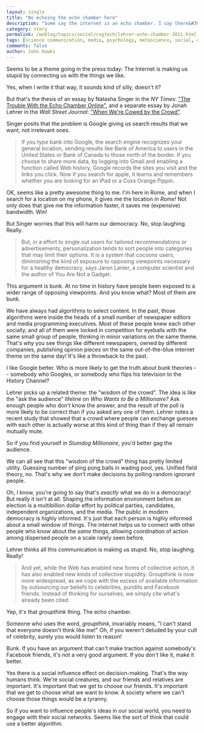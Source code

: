```yaml
---
layout: single 
title: "No echoing the echo chamber here" 
description: "Some say the internet is an echo chamber. I say there&#39;s an echo chamber of elite coastal internet critics." 
category: story
permalink: /weblog/topics/social/cogtech/lehrer-echo-chamber-2011.html
tags: [science communication, media, psychology, metascience, social, communication] 
comments: false 
author: John Hawks 
---
```


Seems to be a theme going in the press today: The Internet is making us stupid by connecting us with the things we like. 

Yes, when I write it that way, it sounds kind of silly, doesn't it? 

But that's the thesis of an essay by Natasha Singer in the <i>NY Times</i>: <a href="http://www.nytimes.com/2011/05/29/technology/29stream.html">"The Trouble With the Echo Chamber Online"</a>, and a separate essay by Jonah Lehrer in the <i>Wall Street Journal</i>: <a href="http://online.wsj.com/article/SB10001424052702304066504576341280447107102.html?mod=wsj_share_twitter">"When We're Cowed by the Crowd"</a>. 

Singer posits that the problem is Google giving us search results that we want, not irrelevant ones. 

<blockquote>If you type bank into Google, the search engine recognizes your general location, sending results like Bank of America to users in the United States or Bank of Canada to those north of the border. If you choose to share more data, by logging into Gmail and enabling a function called Web history, Google records the sites you visit and the links you click. Now if you search for apple, it learns and remembers whether you are looking for an iPad or a Coxs Orange Pippin.</blockquote>

OK, seems like a pretty awesome thing to me. I'm here in Rome, and when I search for a location on my phone, it gives me the location <i>in Rome!</i> Not only does that give me the information faster, it saves me (expensive) bandwidth. Win!

But Singer worries that this will harm our democracy. No, stop laughing. Really. 

<blockquote>But, in a effort to single out users for tailored recommendations or advertisements, personalization tends to sort people into categories that may limit their options. It is a system that cocoons users, diminishing the kind of exposure to opposing viewpoints necessary for a healthy democracy, says Jaron Lanier, a computer scientist and the author of You Are Not a Gadget.</blockquote>

This argument is bunk. At no time in history have people been exposed to a wider range of opposing viewpoints. And you know what? Most of them are bunk. 

We have always had algorithms to select content. In the past, those algorithms were inside the heads of a small number of newspaper editors and media programming executives. Most of these people knew each other socially, and all of them were locked in competition for eyeballs with the same small group of people, thinking in minor variations on the same theme. That's why you see things like different newspapers, owned by different companies, publishing opinion pieces on the same out-of-the-blue internet theme on the same day! It's like a throwback to the past.

I like Google better. Who is more likely to get the truth about bunk theories -- somebody who Googles, or somebody who flips his television to the History Channel? 

Lehrer picks up a related theme: the "wisdom of the crowd". The idea is like the "ask the audience" lifeline on <i>Who Wants to Be a Millionaire?</i> Ask enough people who don't know the answer, and the result of the poll is more likely to be correct than if you asked any one of them. Lehrer notes a recent study that showed that a crowd where people can exchange guesses with each other is actually worse at this kind of thing than if they all remain mutually mute. 

So if you find yourself in <i>Slumdog Millionaire</i>, you'd better gag the audience. 

We can all see that this "wisdom of the crowd" thing has pretty limited utility. Guessing number of ping pong balls in wading pool, yes. Unified field theory, no. That's why we don't make decisions by polling random ignorant people. 

Oh, I know, you're going to say that's <i>exactly</i> what we do in a democracy! But really it isn't at all. Shaping the information environment before an election is a multibillion dollar effort by political parties, candidates, independent organizations, and the media. The public in modern democracy is highly informed. It's just that each person is highly informed about a small window of things. The internet helps us to connect with other people who know about the <i>same</i> things, allowing coordination of action among dispersed people on a scale rarely seen before. 

Lehrer thinks all this communication is making us stupid. No, stop laughing. Really!

<blockquote>And yet, while the Web has enabled new forms of collective action, it has also enabled new kinds of collective stupidity. Groupthink is now more widespread, as we cope with the excess of available information by outsourcing our beliefs to celebrities, pundits and Facebook friends. Instead of thinking for ourselves, we simply cite what's already been cited.</blockquote>

Yep, it's that <i>groupthink</i> thing. The echo chamber. 

Someone who uses the word, <i>groupthink</i>, invariably means, "I can't stand that everyone doesn't think like me!" Oh, if you weren't deluded by your cult of celebrity, surely you would listen to reason! 

Bunk. If you have an argument that can't make traction against somebody's Facebook friends, it's not a very good argument. If you don't like it, make it better. 

Yes there is a social influence effect on decision-making. That's the way humans think. We're social creatures, and our friends and relatives are important. It's important that we get to choose our friends. It's important that we get to choose what we want to know. A society where we can't choose those things would be a tyranny. 

So if you want to influence people's ideas in our social world, you need to engage with their social networks. Seems like the sort of think that could use a better algorithm. 

